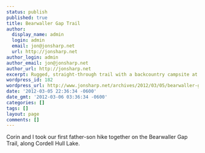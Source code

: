 ```yaml
---
status: publish
published: true
title: Bearwaller Gap Trail
author:
  display_name: admin
  login: admin
  email: jon@jonsharp.net
  url: http://jonsharp.net
author_login: admin
author_email: jon@jonsharp.net
author_url: http://jonsharp.net
excerpt: Rugged, straight-through trail with a backcountry campsite at midway mark.
wordpress_id: 182
wordpress_url: http://www.jonsharp.net/archives/2012/03/05/bearwaller-gap-trail/
date: '2012-03-05 22:36:34 -0600'
date_gmt: '2012-03-06 03:36:34 -0600'
categories: []
tags: []
layout: page
comments: []
---
```

Corin and I took our first father-son hike together on the Bearwaller Gap Trail, along Cordell Hull Lake.

